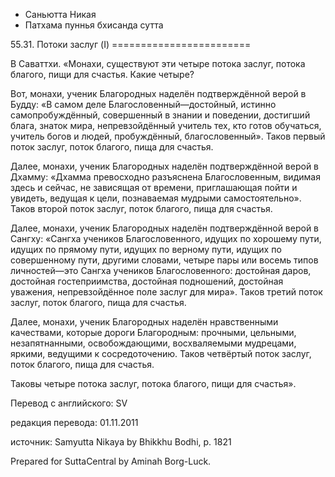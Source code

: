 









* Саньютта Никая
* Патхама пуннья бхисанда сутта


55\.31\. Потоки заслуг \(I\)
\=\=\=\=\=\=\=\=\=\=\=\=\=\=\=\=\=\=\=\=\=\=\=\=



В Саваттхи\. «Монахи, существуют эти четыре потока заслуг, потока благого, пищи для счастья\. Какие четыре?


Вот, монахи, ученик Благородных наделён подтверждённой верой в Будду: «В самом деле Благословенный—достойный, истинно самопробуждённый, совершенный в знании и поведении, достигший блага, знаток мира, непревзойдённый учитель тех, кто готов обучаться, учитель богов и людей, пробуждённый, благословенный»\. Таков первый поток заслуг, поток благого, пища для счастья\.


Далее, монахи, ученик Благородных наделён подтверждённой верой в Дхамму: «Дхамма превосходно разъяснена Благословенным, видимая здесь и сейчас, не зависящая от времени, приглашающая пойти и увидеть, ведущая к цели, познаваемая мудрыми самостоятельно»\. Таков второй поток заслуг, поток благого, пища для счастья\.


Далее, монахи, ученик Благородных наделён подтверждённой верой в Сангху: «Сангха учеников Благословенного, идущих по хорошему пути, идущих по прямому пути, идущих по верному пути, идущих по совершенному пути, другими словами, четыре пары или восемь типов личностей—это Сангха учеников Благословенного: достойная даров, достойная гостеприимства, достойная подношений, достойная уважения, непревзойдённое поле заслуг для мира»\. Таков третий поток заслуг, поток благого, пища для счастья\.


Далее, монахи, ученик Благородных наделён нравственными качествами, которые дороги Благородным: прочными, цельными, незапятнанными, освобождающими, восхваляемыми мудрецами, яркими, ведущими к сосредоточению\. Таков четвёртый поток заслуг, поток благого, пища для счастья\.


Таковы четыре потока заслуг, потока благого, пищи для счастья»\.



Перевод с английского: SV


редакция перевода: 01\.11\.2011


источник: Samyutta Nikaya by Bhikkhu Bodhi, p\. 1821


Prepared for SuttaCentral by Aminah Borg\-Luck\.






